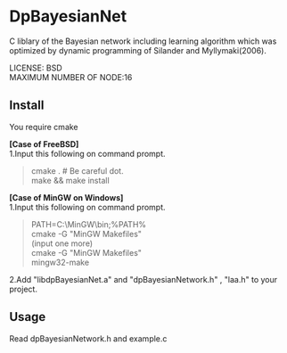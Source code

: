 DpBayesianNet
=============

C liblary of the Bayesian network including learning algorithm which was optimized by dynamic programming of Silander and Myllymaki(2006).   

LICENSE: BSD  
MAXIMUM NUMBER OF NODE:16  

## Install
You require cmake

**[Case of FreeBSD]**  
1.Input this following on command prompt.  
> cmake .    # Be careful dot.  
> make && make install
  
  
**[Case of MinGW on Windows]**  
1.Input this following on command prompt.  
> PATH=C:\MinGW\bin;%PATH%  
> cmake -G "MinGW Makefiles"  
(input one more)  
> cmake -G "MinGW Makefiles"  
> mingw32-make  

2.Add "libdpBayesianNet.a" and "dpBayesianNetwork.h" , "laa.h" to your project.

## Usage
Read dpBayesianNetwork.h and example.c
